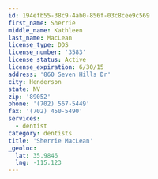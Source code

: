 ```yaml
---
id: 194efb55-38c9-4ab0-856f-03c8cee9c569
first_name: Sherrie
middle_name: Kathleen
last_name: MacLean
license_type: DDS
license_number: '3583'
license_status: Active
license_expiration: 6/30/15
address: '860 Seven Hills Dr'
city: Henderson
state: NV
zip: '89052'
phone: '(702) 567-5449'
fax: '(702) 450-5490'
services:
  - dentist
category: dentists
title: 'Sherrie MacLean'
_geoloc:
  lat: 35.9846
  lng: -115.123
---
```

